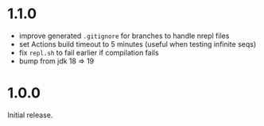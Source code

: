 # 1.1.0

- improve generated `.gitignore` for branches to handle nrepl files
- set Actions build timeout to 5 minutes (useful when testing infinite seqs)
- fix `repl.sh` to fail earlier if compilation fails
- bump from jdk 18 => 19

# 1.0.0

Initial release.
